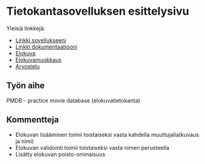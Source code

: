 # Tietokantasovelluksen esittelysivu

Yleisiä linkkejä:

* [Linkki sovellukseeni](http://mikaelpa.users.cs.helsinki.fi/tsoha2018/)
* [Linkki dokumentaatiooni](doc/dokumentaatio.pdf)
* [Elokuva](http://mikaelpa.users.cs.helsinki.fi/tsoha2018/elokuva)
* [Elokuvamuokkaus](http://mikaelpa.users.cs.helsinki.fi/tsoha2018/elokuvamuokkaus)
* [Arvostelu](http://mikaelpa.users.cs.helsinki.fi/tsoha2018/arvostelu)


## Työn aihe

PMDB - practice movie database (elokuvatietokanta)

## Kommentteja
* Elokuvan lisääminen toimii toistaiseksi vasta kahdella muuttujalla(kuvaus ja nimi)
* Elokuvan validointi toimii toistaiseksi vasta nimen perusteella
* Lisätty elokuvan poisto-ominaisuus

